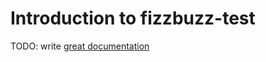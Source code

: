 # Introduction to fizzbuzz-test

TODO: write [great documentation](http://jacobian.org/writing/what-to-write/)
